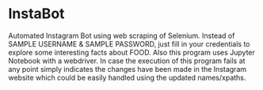 # InstaBot
Automated Instagram Bot using web scraping of Selenium.
Instead of SAMPLE USERNAME & SAMPLE PASSWORD, just fill in your credentials to explore some interesting facts about FOOD.
Also this program uses Jupyter Notebook with a webdriver.
In case the execution of this program fails at any point simply indicates the changes have been made in the Instagram website which could be easily handled using the updated names/xpaths.
